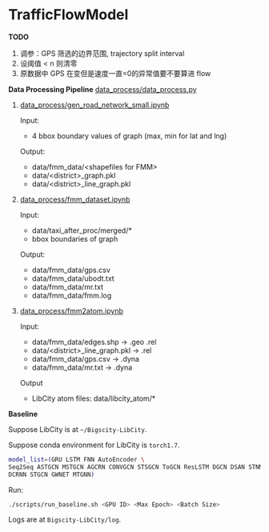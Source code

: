 # TrafficFlowModel

**TODO**
1. 调参：GPS 筛选的边界范围, trajectory split interval
2. 设阈值 < n 则清零
3. 原数据中 GPS 在变但是速度一直=0的异常值要不要算进 flow

**Data Processing Pipeline** [data_process/data_process.py](./data_process/data_process.py)

1. [data_process/gen_road_network_small.ipynb](./data_process/gen_road_network_small.ipynb)

    Input:
    * 4 bbox boundary values of graph (max, min for lat and lng)

    Output:
    * data/fmm_data/\<shapefiles for FMM\>
    * data/\<district\>_graph.pkl
    * data/\<district\>_line_graph.pkl

2. [data_process/fmm_dataset.ipynb](./data_process/fmm_dataset.ipynb)

    Input:
    * data/taxi_after_proc/merged/*
    * bbox boundaries of graph

    Output:
    * data/fmm_data/gps.csv
    * data/fmm_data/ubodt.txt
    * data/fmm_data/mr.txt
    * data/fmm_data/fmm.log

3. [data_process/fmm2atom.ipynb](./data_process/fmm2atom.ipynb)

    Input:
    * data/fmm_data/edges.shp -> .geo .rel
    * data/\<district\>_line_graph.pkl -> .rel
    * data/fmm_data/gps.csv -> .dyna
    * data/fmm_data/mr.txt -> .dyna

    Output
    * LibCity atom files: data/libcity_atom/*

**Baseline**

Suppose LibCity is at `~/Bigscity-LibCity`.

Suppose conda environment for LibCity is `torch1.7`.

```bash
model_list=(GRU LSTM FNN AutoEncoder \
Seq2Seq ASTGCN MSTGCN AGCRN CONVGCN STSGCN ToGCN ResLSTM DGCN DSAN STNN \
DCRNN STGCN GWNET MTGNN)
```

Run:
```bash
./scripts/run_baseline.sh <GPU ID> <Max Epoch> <Batch Size>
```

Logs are at `Bigscity-LibCity/log`.
